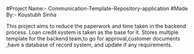 #Project Name:- Communication-Template-Repository-application
#Made By:- Koustubh Sinha

This project aims to reduce the paperwork and time taken in the backend process.
Loan credit system is taken as the base for it.
Stores multiple template for the backend team,to go for approval,customer documents ,have a database of record system, and update if any requirements.
